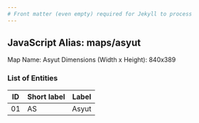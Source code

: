 ```yaml
---
# Front matter (even empty) required for Jekyll to process
---
```


## JavaScript Alias: maps/asyut

Map Name: Asyut
Dimensions (Width x Height): 840x389

### List of Entities

| ID  | Short label | Label |
| --- | ----------- | ----- |
| 01  | AS          | Asyut |
